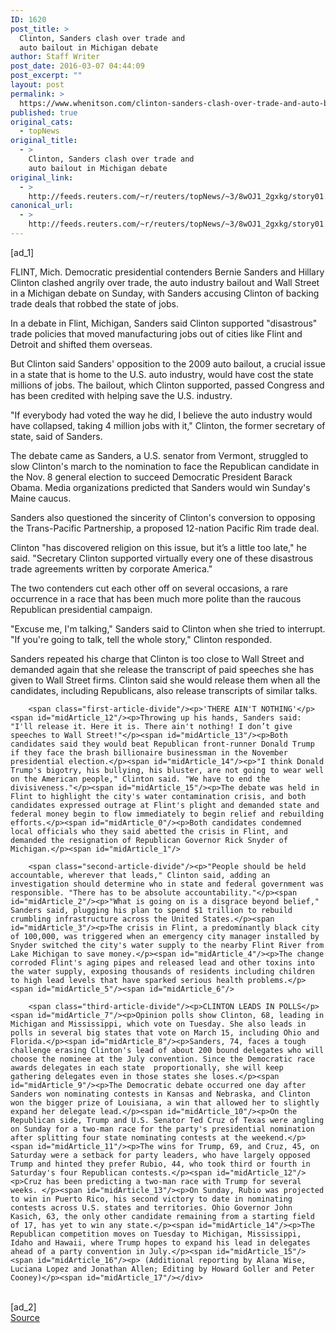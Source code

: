 ```yaml
---
ID: 1620
post_title: >
  Clinton, Sanders clash over trade and
  auto bailout in Michigan debate
author: Staff Writer
post_date: 2016-03-07 04:44:09
post_excerpt: ""
layout: post
permalink: >
  https://www.whenitson.com/clinton-sanders-clash-over-trade-and-auto-bailout-in-michigan-debate/
published: true
original_cats:
  - topNews
original_title:
  - >
    Clinton, Sanders clash over trade and
    auto bailout in Michigan debate
original_link:
  - >
    http://feeds.reuters.com/~r/reuters/topNews/~3/8wOJ1_2gxkg/story01.htm
canonical_url:
  - >
    http://feeds.reuters.com/~r/reuters/topNews/~3/8wOJ1_2gxkg/story01.htm
---
```

 [ad_1]
<br><div id="articleText">
<span id="midArticle_start"/>

<span id="midArticle_0"/><span class="focusParagraph" readability="7"><p><span class="articleLocation">FLINT, Mich.</span> Democratic presidential contenders Bernie Sanders and Hillary Clinton clashed angrily over trade, the auto industry bailout and Wall Street in a Michigan debate on Sunday, with Sanders accusing Clinton of backing trade deals that robbed the state of jobs.</p></span><span id="midArticle_1"/><p>In a debate in Flint, Michigan, Sanders said Clinton supported "disastrous" trade policies that moved manufacturing jobs out of cities like Flint and Detroit and shifted them overseas.</p><span id="midArticle_2"/><p>But Clinton said Sanders' opposition to the 2009 auto bailout, a crucial issue in a state that is home to the U.S. auto industry, would have cost the state millions of jobs. The bailout, which Clinton supported, passed Congress and has been credited with helping save the U.S. industry.</p><span id="midArticle_3"/><p>"If everybody had voted the way he did, I believe the auto industry would have collapsed, taking 4 million jobs with it," Clinton, the former secretary of state, said of Sanders.</p><span id="midArticle_4"/><p>The debate came as Sanders, a U.S. senator from Vermont,  struggled to slow Clinton's march to the nomination to face the Republican candidate in the Nov. 8 general election to succeed Democratic President Barack Obama. Media organizations predicted that Sanders would win Sunday's Maine caucus.</p><span id="midArticle_5"/><p>Sanders also questioned the sincerity of Clinton's conversion to opposing the Trans-Pacific Partnership, a proposed 12-nation Pacific Rim trade deal.</p><span id="midArticle_6"/><p>Clinton "has discovered religion on this issue, but it’s a little too late," he said. "Secretary Clinton supported virtually every one of these disastrous trade agreements written by corporate America."</p><span id="midArticle_7"/><p>The two contenders cut each other off on several occasions, a rare occurrence in a race that has been much more polite than the raucous Republican presidential campaign.</p><span id="midArticle_8"/><p>"Excuse me, I'm talking," Sanders said to Clinton when she tried to interrupt. "If you're going to talk, tell the whole story," Clinton responded.</p><span id="midArticle_9"/><p>Sanders repeated his charge that Clinton is too close to Wall Street and demanded again that she release the transcript of paid speeches she has given to Wall Street firms. Clinton said she would release them when all the candidates, including Republicans, also release transcripts of similar talks.</p><span id="midArticle_10"/><span id="midArticle_11"/>
        
        <span class="first-article-divide"/><p>'THERE AIN'T NOTHING'</p><span id="midArticle_12"/><p>Throwing up his hands, Sanders said: "I'll release it. Here it is. There ain't nothing! I don’t give speeches to Wall Street!"</p><span id="midArticle_13"/><p>Both candidates said they would beat Republican front-runner Donald Trump if they face the brash billionaire businessman in the November presidential election.</p><span id="midArticle_14"/><p>"I think Donald Trump's bigotry, his bullying, his bluster, are not going to wear well on the American people," Clinton said. "We have to end the divisiveness."</p><span id="midArticle_15"/><p>The debate was held in Flint to highlight the city's water contamination crisis, and both candidates expressed outrage at Flint's plight and demanded state and federal money begin to flow immediately to begin relief and rebuilding efforts.</p><span id="midArticle_0"/><p>Both candidates condemned local officials who they said abetted the crisis in Flint, and demanded the resignation of Republican Governor Rick Snyder of Michigan.</p><span id="midArticle_1"/>
        
        <span class="second-article-divide"/><p>"People should be held accountable, wherever that leads," Clinton said, adding an investigation should determine who in state and federal government was responsible. "There has to be absolute accountability."</p><span id="midArticle_2"/><p>"What is going on is a disgrace beyond belief," Sanders said, plugging his plan to spend $1 trillion to rebuild crumbling infrastructure across the United States.</p><span id="midArticle_3"/><p>The crisis in Flint, a predominantly black city of 100,000, was triggered when an emergency city manager installed by Snyder switched the city's water supply to the nearby Flint River from Lake Michigan to save money.</p><span id="midArticle_4"/><p>The change corroded Flint's aging pipes and released lead and other toxins into the water supply, exposing thousands of residents including children to high lead levels that have sparked serious health problems.</p><span id="midArticle_5"/><span id="midArticle_6"/>
        
        <span class="third-article-divide"/><p>CLINTON LEADS IN POLLS</p><span id="midArticle_7"/><p>Opinion polls show Clinton, 68, leading in Michigan and Mississippi, which vote on Tuesday. She also leads in polls in several big states that vote on March 15, including Ohio and Florida.</p><span id="midArticle_8"/><p>Sanders, 74, faces a tough challenge erasing Clinton's lead of about 200 bound delegates who will choose the nominee at the July convention. Since the Democratic race awards delegates in each state  proportionally, she will keep gathering delegates even in those states she loses.</p><span id="midArticle_9"/><p>The Democratic debate occurred one day after Sanders won nominating contests in Kansas and Nebraska, and Clinton won the bigger prize of Louisiana, a win that allowed her to slightly expand her delegate lead.</p><span id="midArticle_10"/><p>On the Republican side, Trump and U.S. Senator Ted Cruz of Texas were angling on Sunday for a two-man race for the party's presidential nomination after splitting four state nominating contests at the weekend.</p><span id="midArticle_11"/><p>The wins for Trump, 69, and Cruz, 45, on Saturday were a setback for party leaders, who have largely opposed Trump and hinted they prefer Rubio, 44, who took third or fourth in Saturday's four Republican contests.</p><span id="midArticle_12"/><p>Cruz has been predicting a two-man race with Trump for several weeks. </p><span id="midArticle_13"/><p>On Sunday, Rubio was projected to win in Puerto Rico, his second victory to date in nominating contests across U.S. states and territories. Ohio Governor John Kasich, 63, the only other candidate remaining from a starting field of 17, has yet to win any state.</p><span id="midArticle_14"/><p>The Republican competition moves on Tuesday to Michigan, Mississippi, Idaho and Hawaii, where Trump hopes to expand his lead in delegates ahead of a party convention in July.</p><span id="midArticle_15"/><span id="midArticle_16"/><p> (Additional reporting by Alana Wise, Luciana Lopez and Jonathan Allen; Editing by Howard Goller and Peter Cooney)</p><span id="midArticle_17"/></div>
<br>[ad_2]
<br><a href="http://feeds.reuters.com/~r/reuters/topNews/~3/8wOJ1_2gxkg/story01.htm">Source </a>